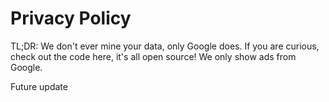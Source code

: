 # Privacy Policy


TL;DR: We don't ever mine your data, only Google does. If you are curious, check out the code here, it's all open source! We only show ads from Google.

Future update

